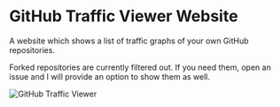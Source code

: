 # GitHub Traffic Viewer Website

A website which shows a list of traffic graphs of your own GitHub repositories.

Forked repositories are currently filtered out. If you need them, open an issue and I will provide an option to show them as well.

![GitHub Traffic Viewer](https://s15.postimg.cc/x7qsfmga3/Screen_Shot_2018-08-17_at_22.15.07.png)